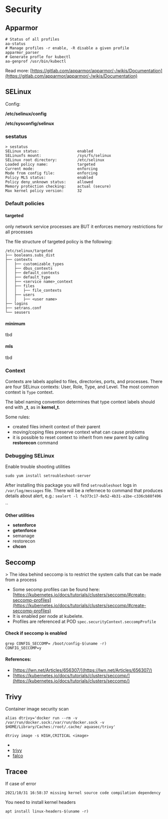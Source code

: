 # Security



## Apparmor

```
# Status of all profiles
aa-status
# Manage profiles -r enable, -R disable a given profile
apparmor_parser
# Generate profle for kubectl
aa-genprof /usr/bin/kubectl

```

Read more: [https://gitlab.com/apparmor/apparmor/-/wikis/Documentation](https://gitlab.com/apparmor/apparmor/-/wikis/Documentation)



## SELinux

Config:

**/etc/selinux/config**

**/etc/sysconfig/selinux**&#x20;

### sestatus

```
> sestatus
SELinux status:                 enabled
SELinuxfs mount:                /sys/fs/selinux
SELinux root directory:         /etc/selinux
Loaded policy name:             targeted
Current mode:                   enforcing
Mode from config file:          enforcing
Policy MLS status:              enabled
Policy deny_unknown status:     allowed
Memory protection checking:     actual (secure)
Max kernel policy version:      32
```

### **Default policies**

#### **targeted**

only network service processes are BUT it enforces memory restrictions for all processes

The file structure of targeted policy is the following:

```
/etc/selinux/targeted
├── booleans.subs_dist
├── contexts
│   ├── customizable_types
│   ├── dbus_contexts
│   ├── default_contexts
│   ├── default_type
│   ├── <service name>_context
│   ├── files
│   │   ├── file_contexts
│   ├── users
│   │   ├── <user name>
├── logins
├── setrans.conf
└── seusers
```

#### minimum

tbd

#### mls

tbd

### Context&#x20;

Contexts are labels applied to files, directories, ports, and processes. There are four SELinux contexts: User, Role, Type, and Level. The most common context is `Type` context.

The label naming convention determines that type context labels should end with **\_t**, as in **kernel\_t**.

Some rules:

* created files inherit context of their parent
* moving/coping files preserve context what can cause problems
* it is possible to reset context to inherit from new parent by calling **restorecon** command

### Debugging SELinux&#x20;

Enable trouble shooting utilities

```
sudo yum install setroubleshoot-server
```

After installing this package you will find `setroubleshoot` logs in `/var/log/messages` file. There will be a refernece to command that produces details about alert, e.g.: `sealert -l fe373c17-8e52-4b31-a1be-c336cb88f496`

``

**Other utilities**

* **setenforce**
* **getenforce**
* semanage
* restorecon
* **chcon**

## Seccomp

\> The idea behind seccomp is to restrict the system calls that can be made from a process

* Some secomp profiles can be found here:  [https://kubernetes.io/docs/tutorials/clusters/seccomp/#create-seccomp-profiles](https://kubernetes.io/docs/tutorials/clusters/seccomp/#create-seccomp-profiles)
* It is enabled per node at kubelete.&#x20;
* Profiles are referenced at POD `spec.securityContext.seccompProfile`

#### Check if seccomp is enabled

```
grep CONFIG_SECCOMP= /boot/config-$(uname -r)
CONFIG_SECCOMP=y
```

#### References:

* [https://lwn.net/Articles/656307/](https://lwn.net/Articles/656307/)
* [https://kubernetes.io/docs/tutorials/clusters/seccomp/](https://kubernetes.io/docs/tutorials/clusters/seccomp/)



## Trivy

Container image security scan

```
alias dtrivy='docker run --rm -v /var/run/docker.sock:/var/run/docker.sock -v $HOME/Library/Caches:/root/.cache/ aquasec/trivy'

dtrivy image -s HIGH,CRITICAL <image>
```

*
* [trivy](https://github.com/aquasecurity/trivy)
* [falco](https://falco.org)&#x20;



## Tracee

If case of error

```
2021/10/31 16:58:37 missing kernel source code compilation dependency
```

You need to install kernel headers

```
apt install linux-headers-$(uname -r)
```
